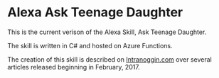 # Alexa Ask Teenage Daughter

This is the current verison of the Alexa Skill, Ask Teenage Daughter. 

The skill is written in C# and hosted on Azure Functions. 

The creation of this skill is described on [Intranoggin.com](http://intranoggin.com "Blog") over several articles released beginning in February, 2017.


